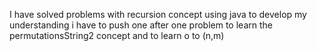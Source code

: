 I have solved problems with recursion concept using java to develop my understanding
i have to push one after one problem
to learn the permutationsString2 concept 
and to learn o to (n,m)